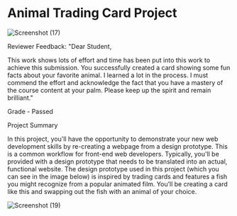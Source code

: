 # Animal Trading Card Project
![Screenshot (17)](https://github.com/Sharley2729/AnimalTradingCardProject/assets/133542216/09ba382f-50ec-4176-97d4-185a819de3be)

Reviewer Feedback:
"Dear Student,

This work shows lots of effort and time has been put into this work to achieve this submission. You successfully created a card showing some fun facts about your favorite animal. I learned a lot in the process. I must commend the effort and acknowledge the fact that you have a mastery of the course content at your palm. Please keep up the spirit and remain brilliant."

Grade - Passed

Project Summary

In this project, you'll have the opportunity to demonstrate your new web development skills by re-creating a webpage from a design prototype.
This is a common workflow for front-end web developers. Typically, you'll be provided with a design prototype that needs to be translated into an actual, functional website.
The design prototype used in this project (which you can see in the image below) is inspired by trading cards and features a fish you might recognize from a popular animated film. You’ll be creating a card like this and swapping out the fish with an animal of your choice.

![Screenshot (19)](https://github.com/Sharley2729/AnimalTradingCardProject/assets/133542216/5296d87b-cfd2-4c61-9aff-d652b0798a67)




